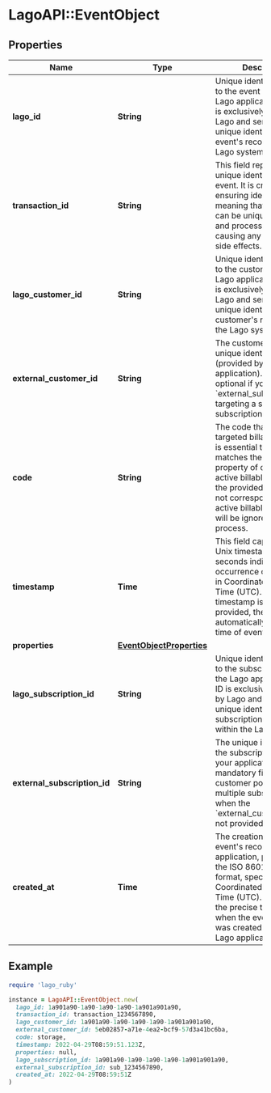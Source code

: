 # LagoAPI::EventObject

## Properties

| Name | Type | Description | Notes |
| ---- | ---- | ----------- | ----- |
| **lago_id** | **String** | Unique identifier assigned to the event within the Lago application. This ID is exclusively created by Lago and serves as a unique identifier for the event&#39;s record within the Lago system |  |
| **transaction_id** | **String** | This field represents a unique identifier for the event. It is crucial for ensuring idempotency, meaning that each event can be uniquely identified and processed without causing any unintended side effects. |  |
| **lago_customer_id** | **String** | Unique identifier assigned to the customer within the Lago application. This ID is exclusively created by Lago and serves as a unique identifier for the customer&#39;s record within the Lago system |  |
| **external_customer_id** | **String** | The customer external unique identifier (provided by your own application). This field is optional if you send the &#x60;external_subscription_id&#x60;, targeting a specific subscription. |  |
| **code** | **String** | The code that identifies a targeted billable metric. It is essential that this code matches the &#x60;code&#x60; property of one of your active billable metrics. If the provided code does not correspond to any active billable metric, it will be ignored during the process. |  |
| **timestamp** | **Time** | This field captures the Unix timestamp in seconds indicating the occurrence of the event in Coordinated Universal Time (UTC). If this timestamp is not provided, the API will automatically set it to the time of event reception. |  |
| **properties** | [**EventObjectProperties**](EventObjectProperties.md) |  | [optional] |
| **lago_subscription_id** | **String** | Unique identifier assigned to the subscription within the Lago application. This ID is exclusively created by Lago and serves as a unique identifier for the subscription’s record within the Lago system |  |
| **external_subscription_id** | **String** | The unique identifier of the subscription within your application. It is a mandatory field when the customer possesses multiple subscriptions or when the &#x60;external_customer_id&#x60; is not provided. |  |
| **created_at** | **Time** | The creation date of the event&#39;s record in the Lago application, presented in the ISO 8601 datetime format, specifically in Coordinated Universal Time (UTC). It provides the precise timestamp of when the event&#39;s record was created within the Lago application |  |

## Example

```ruby
require 'lago_ruby'

instance = LagoAPI::EventObject.new(
  lago_id: 1a901a90-1a90-1a90-1a90-1a901a901a90,
  transaction_id: transaction_1234567890,
  lago_customer_id: 1a901a90-1a90-1a90-1a90-1a901a901a90,
  external_customer_id: 5eb02857-a71e-4ea2-bcf9-57d3a41bc6ba,
  code: storage,
  timestamp: 2022-04-29T08:59:51.123Z,
  properties: null,
  lago_subscription_id: 1a901a90-1a90-1a90-1a90-1a901a901a90,
  external_subscription_id: sub_1234567890,
  created_at: 2022-04-29T08:59:51Z
)
```

